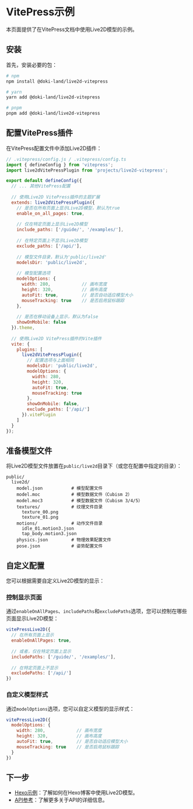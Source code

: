 # VitePress示例

本页面提供了在VitePress文档中使用Live2D模型的示例。

## 安装

首先，安装必要的包：

```bash
# npm
npm install @doki-land/live2d-vitepress

# yarn
yarn add @doki-land/live2d-vitepress

# pnpm
pnpm add @doki-land/live2d-vitepress
```

## 配置VitePress插件

在VitePress配置文件中添加Live2D插件：

```js
// .vitepress/config.js / .vitepress/config.ts
import { defineConfig } from 'vitepress';
import live2dVitePressPlugin from 'projects/live2d-vitepress';

export default defineConfig({
  // ... 其他VitePress配置
  
  // 使用Live2D VitePress插件的主题扩展
  extends: live2dVitePressPlugin({
    // 是否在所有页面上显示Live2D模型，默认为true
    enable_on_all_pages: true,
    
    // 仅在特定页面上显示Live2D模型
    include_paths: ['/guide/', '/examples/'],
    
    // 在特定页面上不显示Live2D模型
    exclude_paths: ['/api/'],
    
    // 模型文件目录，默认为'public/live2d'
    modelsDir: 'public/live2d',
    
    // 模型配置选项
    modelOptions: {
      width: 280,            // 画布宽度
      height: 320,           // 画布高度
      autoFit: true,         // 是否自动适应模型大小
      mouseTracking: true    // 是否启用鼠标跟踪
    },
    
    // 是否在移动设备上显示，默认为false
    showOnMobile: false
  }).theme,
  
  // 使用Live2D VitePress插件的Vite插件
  vite: {
    plugins: [
      live2dVitePressPlugin({
        // 配置选项与上面相同
        modelsDir: 'public/live2d',
        modelOptions: {
          width: 280,
          height: 320,
          autoFit: true,
          mouseTracking: true
        },
        showOnMobile: false,
        exclude_paths: ['/api/']
      }).vitePlugin
    ]
  }
});
```

## 准备模型文件

将Live2D模型文件放置在`public/live2d`目录下（或您在配置中指定的目录）：

```
public/
  live2d/
    model.json           # 模型配置文件
    model.moc            # 模型数据文件（Cubism 2）
    model.moc3           # 模型数据文件（Cubism 3/4/5）
    textures/            # 纹理文件目录
      texture_00.png
      texture_01.png
    motions/             # 动作文件目录
      idle_01.motion3.json
      tap_body.motion3.json
    physics.json         # 物理效果配置文件
    pose.json            # 姿势配置文件
```

## 自定义配置

您可以根据需要自定义Live2D模型的显示：

### 控制显示页面

通过`enableOnAllPages`、`includePaths`和`excludePaths`选项，您可以控制在哪些页面显示Live2D模型：

```js
vitePressLive2D({
  // 在所有页面上显示
  enableOnAllPages: true,
  
  // 或者，仅在特定页面上显示
  includePaths: ['/guide/', '/examples/'],
  
  // 在特定页面上不显示
  excludePaths: ['/api/']
})
```

### 自定义模型样式

通过`modelOptions`选项，您可以自定义模型的显示样式：

```js
vitePressLive2D({
  modelOptions: {
    width: 280,            // 画布宽度
    height: 320,           // 画布高度
    autoFit: true,         // 是否自动适应模型大小
    mouseTracking: true    // 是否启用鼠标跟踪
  }
})
```

## 下一步

- [Hexo示例](/examples/hexo)：了解如何在Hexo博客中使用Live2D模型。
- [API参考](/api/)：了解更多关于API的详细信息。